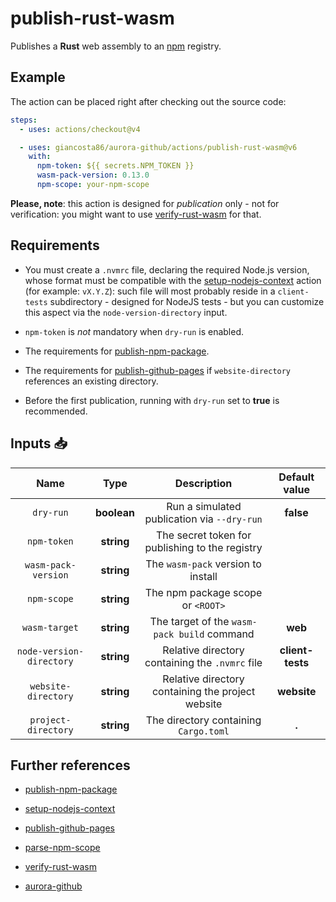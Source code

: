 # publish-rust-wasm

Publishes a **Rust** web assembly to an [npm](https://www.npmjs.com/) registry.

## Example

The action can be placed right after checking out the source code:

```yaml
steps:
  - uses: actions/checkout@v4

  - uses: giancosta86/aurora-github/actions/publish-rust-wasm@v6
    with:
      npm-token: ${{ secrets.NPM_TOKEN }}
      wasm-pack-version: 0.13.0
      npm-scope: your-npm-scope
```

**Please, note**: this action is designed for _publication_ only - not for verification: you might want to use [verify-rust-wasm](../verify-rust-wasm/README.md) for that.

## Requirements

- You must create a `.nvmrc` file, declaring the required Node.js version, whose format must be compatible with the [setup-nodejs-context](../setup-nodejs-context/README.md) action (for example: `vX.Y.Z`): such file will most probably reside in a `client-tests` subdirectory - designed for NodeJS tests - but you can customize this aspect via the `node-version-directory` input.

- `npm-token` is _not_ mandatory when `dry-run` is enabled.

- The requirements for [publish-npm-package](../publish-npm-package/README.md).

- The requirements for [publish-github-pages](../publish-github-pages/README.md) if `website-directory` references an existing directory.

- Before the first publication, running with `dry-run` set to **true** is recommended.

## Inputs 📥

|           Name           |    Type     |                    Description                    |  Default value   |
| :----------------------: | :---------: | :-----------------------------------------------: | :--------------: |
|        `dry-run`         | **boolean** |    Run a simulated publication via `--dry-run`    |    **false**     |
|       `npm-token`        | **string**  |  The secret token for publishing to the registry  |                  |
|   `wasm-pack-version`    | **string**  |        The `wasm-pack` version to install         |                  |
|       `npm-scope`        | **string**  |         The npm package scope or `<ROOT>`         |                  |
|      `wasm-target`       | **string**  |    The target of the `wasm-pack build` command    |     **web**      |
| `node-version-directory` | **string**  |  Relative directory containing the `.nvmrc` file  | **client-tests** |
|   `website-directory`    | **string**  | Relative directory containing the project website |   **website**    |
|   `project-directory`    | **string**  |       The directory containing `Cargo.toml`       |      **.**       |

## Further references

- [publish-npm-package](../publish-npm-package/README.md)

- [setup-nodejs-context](../setup-nodejs-context/README.md)

- [publish-github-pages](../publish-github-pages/README.md)

- [parse-npm-scope](../parse-npm-scope/README.md)

- [verify-rust-wasm](../verify-rust-wasm/README.md)

- [aurora-github](../../README.md)
